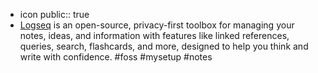 - icon
  public:: true
- [Logseq](https://logseq.com/) is an open-source, privacy-first toolbox for managing your notes, ideas, and information with features like linked references, queries, search, flashcards, and more, designed to help you think and write with confidence. #foss #mysetup #notes